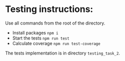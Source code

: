 # Testing instructions:

Use all commands from the root of the directory.

- Install packages `npm i`
- Start the tests `npm run test`
- Calculate coverage `npm run test-coverage`

The tests implementation is in directory `testing_task_2`.
